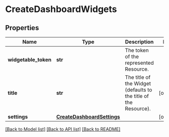# CreateDashboardWidgets

## Properties
Name | Type | Description | Notes
------------ | ------------- | ------------- | -------------
**widgetable_token** | **str** | The token of the represented Resource. | 
**title** | **str** | The title of the Widget (defaults to the title of the Resource). | [optional] 
**settings** | [**CreateDashboardSettings**](CreateDashboardSettings.md) |  | [optional] 

[[Back to Model list]](../README.md#documentation-for-models) [[Back to API list]](../README.md#documentation-for-api-endpoints) [[Back to README]](../README.md)


